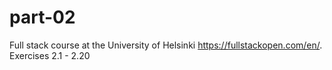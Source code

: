 # part-02
Full stack course at the University of Helsinki https://fullstackopen.com/en/. 
Exercises 2.1 - 2.20
